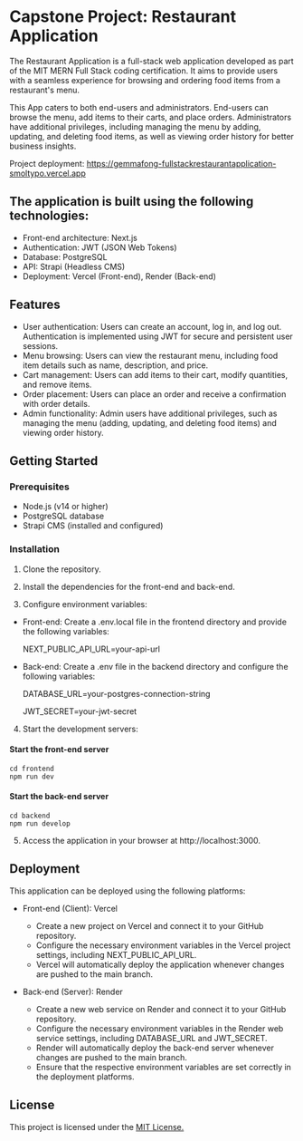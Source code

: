 # Capstone Project: Restaurant Application 

The Restaurant Application is a full-stack web application developed as part of the MIT MERN Full Stack coding certification. It aims to provide users with a seamless experience for browsing and ordering food items from a restaurant's menu.

This App caters to both end-users and administrators. End-users can browse the menu, add items to their carts, and place orders. Administrators have additional privileges, including managing the menu by adding, updating, and deleting food items, as well as viewing order history for better business insights.

Project deployment:
https://gemmafong-fullstackrestaurantapplication-smoltypo.vercel.app



## The application is built using the following technologies:

-  Front-end architecture: Next.js
-  Authentication: JWT (JSON Web Tokens)
-  Database: PostgreSQL
-  API: Strapi (Headless CMS)
-  Deployment: Vercel (Front-end), Render (Back-end)

## Features

-  User authentication: Users can create an account, log in, and log out. Authentication is implemented using JWT for secure and persistent user sessions.
-  Menu browsing: Users can view the restaurant menu, including food item details such as name, description, and price.
-  Cart management: Users can add items to their cart, modify quantities, and remove items.
-  Order placement: Users can place an order and receive a confirmation with order details.
-  Admin functionality: Admin users have additional privileges, such as managing the menu (adding, updating, and deleting food items) and viewing order history.

## Getting Started

### Prerequisites
- Node.js (v14 or higher)
- PostgreSQL database
- Strapi CMS (installed and configured)
  
### Installation
1. Clone the repository.

2. Install the dependencies for the front-end and back-end.

3. Configure environment variables:
   
  - Front-end: Create a .env.local file in the frontend directory and provide the following variables:
     
     NEXT_PUBLIC_API_URL=your-api-url
    
  - Back-end: Create a .env file in the backend directory and configure the following variables:
    
    DATABASE_URL=your-postgres-connection-string
    
    JWT_SECRET=your-jwt-secret

4. Start the development servers:
 
  #### Start the front-end server
    cd frontend
    npm run dev

  #### Start the back-end server
    cd backend
    npm run develop

5. Access the application in your browser at http://localhost:3000.

## Deployment

This application can be deployed using the following platforms:

- Front-end (Client): Vercel
  - Create a new project on Vercel and connect it to your GitHub repository.
  - Configure the necessary environment variables in the Vercel project settings, including NEXT_PUBLIC_API_URL.
  - Vercel will automatically deploy the application whenever changes are pushed to the main branch.
    
- Back-end (Server): Render
  - Create a new web service on Render and connect it to your GitHub repository.
  - Configure the necessary environment variables in the Render web service settings, including DATABASE_URL and JWT_SECRET.
  - Render will automatically deploy the back-end server whenever changes are pushed to the main branch.
  - Ensure that the respective environment variables are set correctly in the deployment platforms.


## License

This project is licensed under the <a href="https://github.com/smolTypo/restaurant-app/blob/main/LICENSE">MIT License.</a>
